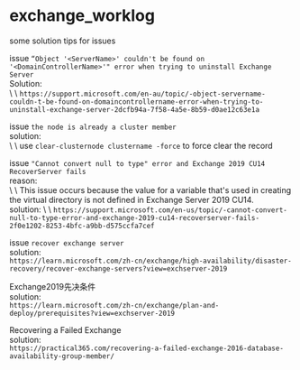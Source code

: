 # exchange_worklog
some solution tips for issues  

issue `“Object '<ServerName>' couldn't be found on '<DomainControllerName>'" error when trying to uninstall Exchange Server`  
Solution:  
\ \ `https://support.microsoft.com/en-au/topic/-object-servername-couldn-t-be-found-on-domaincontrollername-error-when-trying-to-uninstall-exchange-server-2dcfb94a-7f58-4a5e-8b59-d0ae12c63e1a`  

issue `the node is already a cluster member`  
solution:  
\ \ use `clear-clusternode clustername -force` to force clear the record  

issue `"Cannot convert null to type" error and Exchange 2019 CU14 RecoverServer fails`  
reason:  
\ \ This issue occurs because the value for a variable that's used in creating the virtual directory is not defined in Exchange Server 2019 CU14.   
solution:
\ \ `https://support.microsoft.com/en-us/topic/-cannot-convert-null-to-type-error-and-exchange-2019-cu14-recoverserver-fails-2f0e1202-8253-4bfc-a9bb-d575ccfa7cef`  

issue `recover exchange server`  
solution:  
  `https://learn.microsoft.com/zh-cn/exchange/high-availability/disaster-recovery/recover-exchange-servers?view=exchserver-2019`  

Exchange2019先决条件  
solution:  
  `https://learn.microsoft.com/zh-cn/exchange/plan-and-deploy/prerequisites?view=exchserver-2019`  

Recovering a Failed Exchange   
solution:  
  `https://practical365.com/recovering-a-failed-exchange-2016-database-availability-group-member/`  





